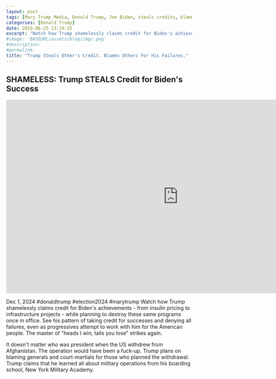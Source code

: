```yaml
---
layout: post
tags: [Mary Trump Media, Donald Trump, Joe Biden, steals credits, blames others for his failures, politics]
categories: [Donald Trump]
date: 2019-06-25 13:14:15
excerpt: "Watch how Trump shamelessly claims credit for Biden's achievements - from insulin pricing to infrastructure projects - while planning to destroy these same programs once in office. See his pattern of taking credit for successes and denying all failures, even as progressives attempt to work with him for the American people."
#image: 'BASEURL/assets/blog/img/.png'
#description:
#permalink:
title: "Trump Steals Other's Credit. Blames Others For His Failures."
---
```



## SHAMELESS: Trump STEALS Credit for Biden's Success

<iframe width="932" height="524" src="https://www.youtube.com/embed/9TpCRTvIhJk" title="SHAMELESS: Trump STEALS Credit for Biden&#39;s Success" frameborder="0" allow="accelerometer; autoplay; clipboard-write; encrypted-media; gyroscope; picture-in-picture; web-share" referrerpolicy="strict-origin-when-cross-origin" allowfullscreen></iframe>

Dec 1, 2024 #donaldtrump #election2024 #marytrump
Watch how Trump shamelessly claims credit for Biden's achievements - from insulin pricing to infrastructure projects - while planning to destroy these same programs once in office. See his pattern of taking credit for successes and denying all failures, even as progressives attempt to work with him for the American people. The master of "heads I win, tails you lose" strikes again.

It doesn't matter who was president when the US withdrew from Afghanistan. The operation would have been a fuck-up. Trump plans on blaming generals and court-martials for those who planned the withdrawal. Trump claims that he learned all about military operations from his boarding school, New York Military Academy. 
